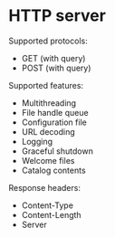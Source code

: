 HTTP server
===========

Supported protocols:

* GET (with query)
* POST (with query)

Supported features:

* Multithreading
* File handle queue
* Configuration file
* URL decoding
* Logging
* Graceful shutdown
* Welcome files
* Catalog contents

Response headers:

* Content-Type
* Content-Length
* Server
